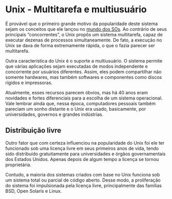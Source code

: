 <!--
layout: post
title: Unix - Multitarefa e multiusuário
date: 2014-11-05T23:56:20.194Z
comments: true
published: true
keywords:
description:
categories:
-->
# Unix - Multitarefa e multiusuário
É provável que o primeiro grande motivo da popularidade deste sistema sejam os conceitos que ele lançou no [mundo dos SOs](http://www.baixaki.com.br/tecnologia/2031-a-historia-dos-sistemas-operacionais.htm). Ao contrário de seus principais “concorrentes”, o Unix propôs um sistema multitarefa, capaz de executar dezenas de processos simultaneamente. De fato, a execução no Unix se dava de forma extremamente rápida, o que o fazia parecer ser multitarefa.

Outra característica do Unix é o suporte a multiusuário. O sistema permite que várias aplicações sejam executadas de modos independente e concorrente por usuários diferentes. Assim, eles podem compartilhar não somente hardwares, mas também softwares e componentes como discos rígidos e impressoras.

Atualmente, esses recursos parecem óbvios, mas há 40 anos eram novidades e fortes diferenciais para a escolha de um sistema operacional. Vale lembrar ainda que, nessa época, computadores pessoais também pareciam um sonho distante e o Unix era usado, basicamente, por universidades, governos e grandes indústrias.

## Distribuição livre
Outro fator que com certeza influenciou na popularidade do Unix foi ele ter funcionado sob uma licença livre em seus primeiros anos de vida, tendo sido distribuído gratuitamente para universidades e órgãos governamentais dos Estados Unidos. Apenas depois de algum tempo a licença se tornou proprietária.

Contudo, a maioria dos sistemas criados com base no Unix funciona sob um sistema total ou parcial de código aberto. Desse modo, a proliferação do sistema foi impulsionada pela licença livre, principalmente das famílias BSD, Open Solaris e Linux.